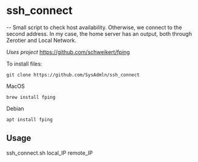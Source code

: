 # ssh_connect
--
Small script to check host availability.
Otherwise, we connect to the second address.
In my case, the home server has an output, both through Zerotier and Local Network.

_Uses project_
https://github.com/schweikert/fping

To install files:
`````
git clone https://github.com/SysAdmln/ssh_connect
`````
MacOS
`````
brew install fping
`````
Debian
`````
apt install fping
`````

## Usage
ssh_connect.sh local_IP remote_IP
